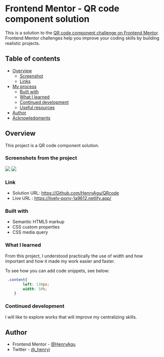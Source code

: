 # Frontend Mentor - QR code component solution

This is a solution to the [QR code component challenge on Frontend Mentor](https://www.frontendmentor.io/challenges/qr-code-component-iux_sIO_H). Frontend Mentor challenges help you improve your coding skills by building realistic projects. 

## Table of contents

- [Overview](#overview)
  - [Screenshot](#screenshot)
  - [Links](#links)
- [My process](#my-process)
  - [Built with](#built-with)
  - [What I learned](#what-i-learned)
  - [Continued development](#continued-development)
  - [Useful resources](#useful-resources)
- [Author](#author)
- [Acknowledgments](#acknowledgments)


## Overview

This project is a QR code component solution.

### Screenshots from the project

![](./images/desktop-view.JPG.jpg) 
![](./images/mobile-view.JPG.jpg) 


### Link

- Solution URL: https://Github.com/HenryAgu/QRcode
- Live URL : https://lively-pony-1a9612.netlify.app/


### Built with

- Semantic HTML5 markup
- CSS custom properties
- CSS media query

### What I learned

From this project, I understood practically the use of width and how important and how it made my work easier and faster.

To see how you can add code snippets, see below:

```css
 .content{
        left: 130px;
        width: 50%;
    }

```


### Continued development

I will like to explore works that will improve my centralizing skills.


## Author

- Frontend Mentor - [@HenryAgu](https://www.frontendmentor.io/profile/HenryAgu)
- Twitter - [@_henryi](https://www.twitter.com/_henryi)

